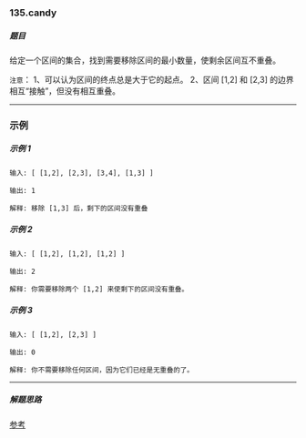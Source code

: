 ### 135.candy

##### 题目

给定一个区间的集合，找到需要移除区间的最小数量，使剩余区间互不重叠。

`注意`：
1、可以认为区间的终点总是大于它的起点。
2、区间 [1,2] 和 [2,3] 的边界相互“接触”，但没有相互重叠。

---

### 示例

##### 示例 1

```
输入: [ [1,2], [2,3], [3,4], [1,3] ]

输出: 1

解释: 移除 [1,3] 后，剩下的区间没有重叠
```

##### 示例 2

```
输入: [ [1,2], [1,2], [1,2] ]

输出: 2

解释: 你需要移除两个 [1,2] 来使剩下的区间没有重叠。
```

##### 示例 3

```
输入: [ [1,2], [2,3] ]

输出: 0

解释: 你不需要移除任何区间，因为它们已经是无重叠的了。
```

---

##### 解题思路

[参考](https://leetcode-cn.com/problems/non-overlapping-intervals/solution/tan-xin-suan-fa-zhi-qu-jian-diao-du-wen-ti-by-labu/)
